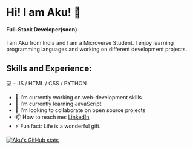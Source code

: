 # Hi! I am Aku! 👋 

#### Full-Stack Developer(soon)

I am Aku from India and I am a Microverse Student. I enjoy learning programming languages and working on different development projects.

## Skills and Experience:

💻 - JS / HTML / CSS / PYTHON


- 🔭 I’m currently working on web-development skills
- 🌱 I’m currently learning JavaScript
- 👯 I’m looking to collaborate on open source projects
- 📫 How to reach me: [LinkedIn](https://www.linkedin.com/in/akbar-khan-b57709182/)
- ⚡ Fun fact: Life is a wonderful gift.

[![Aku's GitHub stats](https://github-readme-stats.vercel.app/api?username=aakbarkhan)](https://github.com/anuraghazra/github-readme-stats)


